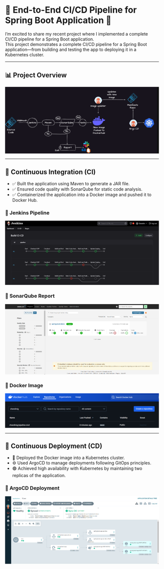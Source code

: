 # 🚀 End-to-End CI/CD Pipeline for Spring Boot Application 🚀

I’m excited to share my recent project where I implemented a complete CI/CD pipeline for a Spring Boot application.  
This project demonstrates a complete CI/CD pipeline for a Spring Boot application—from building and testing the app to deploying it in a Kubernetes cluster.

---

## 📊 Project Overview

![CI/CD Architecture](./java-maven-sonar-argocd-helm-k8s/Screenshots/CICD.png)

---


## 🔹 Continuous Integration (CI)

- ✅ Built the application using Maven to generate a JAR file.
- ✅ Ensured code quality with SonarQube for static code analysis.
- ✅ Containerized the application into a Docker image and pushed it to Docker Hub.

### 📸 Jenkins Pipeline
![Jenkins Pipeline](./java-maven-sonar-argocd-helm-k8s/Screenshots/Jenkins.png)

### 📸 SonarQube Report
![SonarQube Analysis](./java-maven-sonar-argocd-helm-k8s/Screenshots/SonarQube.png)

### 📸 Docker Image
![Docker Image](./java-maven-sonar-argocd-helm-k8s/Screenshots/DockerHUb.png)

---

## 🔹 Continuous Deployment (CD)

- 🚀 Deployed the Docker image into a Kubernetes cluster.
- ⚙️ Used ArgoCD to manage deployments following GitOps principles.
- 🟢 Achieved high availability with Kubernetes by maintaining two replicas of the application.

### 📸 ArgoCD Deployment
![ArgoCD UI](./java-maven-sonar-argocd-helm-k8s/Screenshots/Argo-1.png)